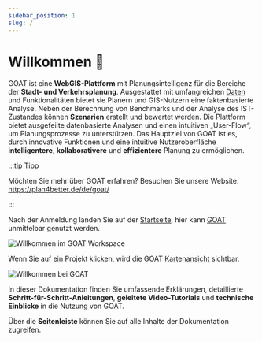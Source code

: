 ```yaml
---
sidebar_position: 1
slug: /
---
```


# Willkommen 👋

GOAT ist eine **WebGIS-Plattform** mit Planungsintelligenz für die Bereiche der **Stadt- und Verkehrsplanung**. Ausgestattet mit umfangreichen [Daten](../data/data_basis.md) und Funktionalitäten bietet sie Planern und GIS-Nutzern eine faktenbasierte Analyse. Neben der Berechnung von Benchmarks und der Analyse des IST-Zustandes können **Szenarien** erstellt und bewertet werden. Die Plattform bietet ausgefeilte datenbasierte Analysen und einen intuitiven „User-Flow“, um Planungsprozesse zu unterstützen. Das Hauptziel von GOAT ist es, durch innovative Funktionen und eine intuitive Nutzeroberfläche **intelligentere**, **kollaborativere** und **effizientere** Planung zu ermöglichen.

:::tip Tipp

Möchten Sie mehr über GOAT erfahren? Besuchen Sie unsere Website: https://plan4better.de/de/goat/

:::

Nach der Anmeldung landen Sie auf der [Startseite](../workspace/home.md), hier kann [GOAT](https://goat.plan4better.de) unmittelbar genutzt werden.

![Willkommen im GOAT Workspace](/img/workspace/home/home_general.png "Geo Open Accessibility Tool - GOAT- Workspace")

Wenn Sie auf ein Projekt klicken, wird die GOAT [Kartenansicht](../map/interface_overview.md) sichtbar.

![Willkommen bei GOAT](/img/welcome/welcome_2.png "Geo Open Accessibility Tool - GOAT")

In dieser Dokumentation finden Sie umfassende Erklärungen, detaillierte **Schritt-für-Schritt-Anleitungen**, **geleitete Video-Tutorials** und **technische Einblicke** in die Nutzung von GOAT.

Über die **Seitenleiste** können Sie auf alle Inhalte der Dokumentation zugreifen.
